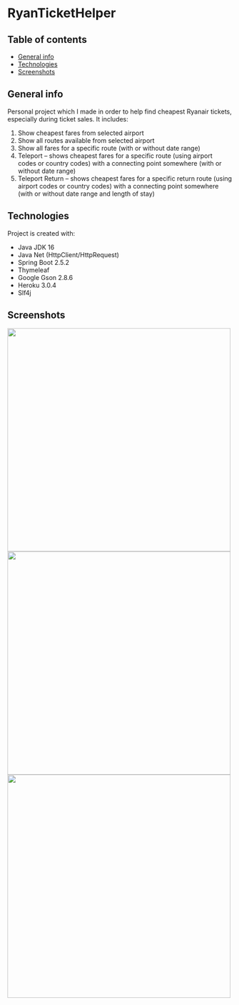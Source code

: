 # RyanTicketHelper

## Table of contents
* [General info](#general-info)
* [Technologies](#technologies)
* [Screenshots](#screenshots)

## General info
Personal project which I made in order to help find cheapest Ryanair tickets, especially during ticket sales. It includes: 
1. Show cheapest fares from selected airport<br /> 	
2. Show all routes available from selected airport 
3. Show all fares for a specific route (with or without date range)<br /> 
4. Teleport – shows cheapest fares for a specific route (using airport codes or country codes) with a connecting point somewhere (with or without  date range) 
5. Teleport Return – shows cheapest fares for a specific return route (using airport codes or country codes) with a connecting point somewhere (with or without  date range and length of stay) 
	
## Technologies
Project is created with:
* Java JDK 16
* Java Net (HttpClient/HttpRequest)
* Spring Boot 2.5.2 
* Thymeleaf
* Google Gson 2.8.6
* Heroku 3.0.4
* Slf4j

## Screenshots 
<img width="500" src="https://user-images.githubusercontent.com/10183517/128226766-384f6f58-1457-43e2-9d2d-1fc2a9297a47.png"></img> <br /> 
<img width="500" src="https://user-images.githubusercontent.com/10183517/128227920-ffe29fca-aba8-4199-8b95-616728967f56.png"></img> <br /> 
<img width="500" src="https://user-images.githubusercontent.com/10183517/128227162-45251c52-a545-4ec9-a5a4-2cde29a6dac9.jpeg"></img>


